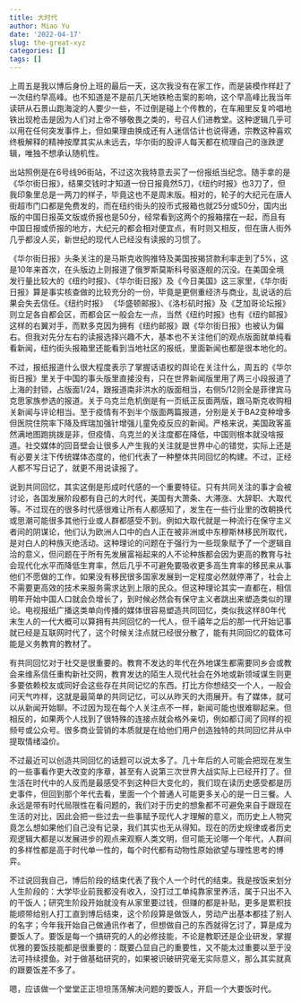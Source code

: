 ```yaml
---
title: 大时代
author: Miao Yu
date: '2022-04-17'
slug: the-great-xyz
categories: []
tags: []
---
```


上周五是我以博后身份上班的最后一天，这次我没有在家工作，而是装模作样赶了一次纽约早高峰。也不知道是不是前几天地铁枪击案的影响，这个早高峰比我当年读研从石景山跑海淀的人要少一些，不过倒是碰上个传教的，在车厢里反复吟唱地铁出现枪击是因为人们对上帝不够敬畏之类的，号召人们进教堂。这种逻辑几乎可以用在任何突发事件上，但如果理由换成还有人迷信估计也说得通，宗教这种喜欢终极解释的精神按摩其实从未远去，华尔街的股评人每天都在梳理自己的涨跌逻辑，唯独不想承认随机性。

出站照例是在6号线96街站，不过这次我特意去买了一份报纸当纪念。随手拿的是《华尔街日报》，结果交钱时才知道一份日报竟然5刀，《纽约时报》也3刀了，但我印象里总是一两刀的样子，毕竟这也不是周末版。相对的，轮子的大纪元在唐人街超市门口都是免费发的，而在纽约街头的投币式报箱也就25分或50分，国内出版的中国日报英文版或侨报也是50分，经常看到这两个的报箱摆在一起，而且有中国日报或侨报的地方，大纪元的都会相对便宜点，有时则又相反，但在唐人街外几乎都没人买，新世纪的现代人已经没有读报的习惯了。

《华尔街日报》头条关注的是马斯克收购推特及美国按揭贷款利率走到了5%，这是10年来首次，在头版边上则报道了俄罗斯莫斯科号驱逐舰的沉没。在美国全境发行量比较大的《纽约时报》、《华尔街日报》及《今日美国》这三家里，《华尔街日报》算是事实核查做的比较充分的一份，毕竟是更侧重经济与商业，乱说话的后果会失去信任。《纽约时报》
《华盛顿邮报》、《洛杉矶时报》及《芝加哥论坛报》则立足各自都会区，而都会区一般会左一点，当然《纽约时报》也有《纽约邮报》这样的右翼对手，而默多克因为拥有《纽约邮报》跟《华尔街日报》也被认为偏右。但我对先分左右的读报选择兴趣不大，基本也不关注他们的观点版面就单纯看看新闻，纽约街头报箱里还能看到当地社区的报纸，里面新闻也都是很本地化的。

不过，报纸报道什么很大程度表示了掌握话语权的舆论在关注什么，周五的《华尔街日报》里关于中国的事头版里直接没有，只在世界新闻版里用了两三小段报道了上海的封锁，占版面1/24，跟报道南非洪水的版面相当，右侧5/12则全是菲律宾马克思家族参选的报道。关于乌克兰危机倒是有一页纸正反面两版，跟马斯克收购相关新闻与评论相当。至于疫情有不到半个版面两篇报道，分别是关于BA2变种增多但医院住院率下降及辉瑞加强针增强儿童免疫反应的新闻。严格来说，美国政客虽然满地图跑挑拨是非，但疫情、乌克兰的关注度都在降低，中国则根本就没啥报道。社交媒体的回音壁会让很多人产生我的关注就是世界中心的错觉，实际上还是有必要关注下传统媒体态度的，他们代表了一种整体共同回忆的构建。不过，正经人都不写日记了，就更不用说读报了。

说到共同回忆，其实这倒是形成时代感的一个重要特征。只有共同关注的事才会被讨论，各国发展阶段都有自己的大时代，美国有大萧条、大滞涨、大辞职、大取代等。不过现在的很多时代感很难让所有人都感知了，发生在一些行业里的改朝换代或思潮可能很多其他行业或人群都感受不到。例如大取代就是一种流行在保守主义者间的阴谋论，他们认为欧洲人口中的白人正在被非洲或中东穆斯林移民所取代，是对白人的种族灭绝活动。这种理论的问题在于强行为一些现象赋予了一个逻辑自洽的意义，但问题在于所有先发展富裕起来的人不论种族都会因为更高的教育与社会现代化水平而降低生育率，然后几乎不可避免要吸收更多高生育率的移民来从事他们不愿做的工作，如果没有移民很多国家发展到一定程度必然就停滞了，社会上不需要更高效的技术来服务需求达到上限的民众。但这种理论其实一直都在，相信明年开始中国人口就会负增长了，到时候必然会有保守主义者跳出来塑造类似的理论。电视报纸广播这类单向传播的媒体很容易塑造共同回忆，类似我这样80年代末生人的一代大概可以算拥有共同回忆的一代人，但千禧年之后的那一代开始记事就已经是互联网时代了，这个时候关注点就已经很分散了，能有共同回忆的载体可能是义务教育的教材了。

有共同回忆对于社交是很重要的。教育不发达的年代在外地谋生都需要同乡会或教会来维系信任重构新社交网，教育发达的陌生人现代社会在外地或新领域谋生则更多要依赖校友或同好会这些存在共同记忆的东西。打比方你想结交一个人，一般会问天气咋样，这就是最简单的共同记忆，可以从昨天的大雨展开。有了媒体，就可以从新闻开始聊。不过因为现在每个人关注点不一样，新闻可能也很难聊起来。但相反的，如果两个人找到了很特殊的连接点就会格外亲切，例如都订阅了同样的视频号或公众号。很多商业营销的本质就是在给他们用户创造独特的共同回忆并从中提取情绪溢价。

不过最近可以创造共同回忆的话题可以说太多了。几十年后的人可能会把现在发生的一些事看作更大改变的序章，甚至有人说第三次世界大战实际上已经开打了。但生活在时代中的人反而是最感受不到这种巨大变化的，我们现在读历史感受都是历史事件，但回到那个年代去看，里面一个个普通人可能更多关心的是一日三餐。人永远是带有时代局限性在看问题的，我们对于历史的想象都不可避免来自于跟现在生活的对比，因此会把一些过去一些事赋予现代人才理解的意义，而历史上人物究竟怎么想如果他们自己没有记录，我们其实也无从得知。现在的历史规律或者历史观逻辑大都是以发展进步的观点来观察人类文明，但可能无论哪一个年代，人群间的多样性都是高于时代单一性的，每个时代都有动物性原始欲望与理性思考的博弈。

不过说回我自己，博后阶段的结束代表了我个人一个时代的结束。我是按饭来划分人生阶段的：大学毕业前我都没有收入，没打过工单纯靠家里养活，属于只出不入的干饭人；研究生阶段开始就没有从家里要过钱，但赚的都是补贴，更多是累积技能顺带给别人打工直到博后结束，这个阶段算是做饭人，劳动产出基本都挂了别人的名字；今年我开始自己做通讯作者了，但想做自己的东西就得乞讨了，算是成为要饭人了。要饭是每一个搞研究的人的必修技能，不论是教职还是企业研发，掌握优雅的要饭技能都是很重要的：既要凸显自己的重要性，又不能太过重要以至于没法可持续摸鱼。对于做基础研究的，如果被识破研究毫无实际意义，那么其实就真的跟要饭差不多了。

嗯，应该做一个堂堂正正坦坦荡荡解决问题的要饭人，开启一个大要饭时代。

